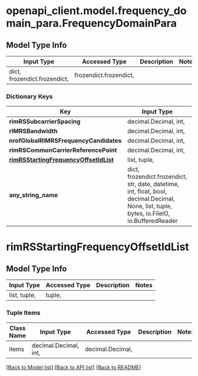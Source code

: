 # openapi_client.model.frequency_domain_para.FrequencyDomainPara

## Model Type Info
Input Type | Accessed Type | Description | Notes
------------ | ------------- | ------------- | -------------
dict, frozendict.frozendict,  | frozendict.frozendict,  |  | 

### Dictionary Keys
Key | Input Type | Accessed Type | Description | Notes
------------ | ------------- | ------------- | ------------- | -------------
**rimRSSubcarrierSpacing** | decimal.Decimal, int,  | decimal.Decimal,  |  | [optional] 
**rIMRSBandwidth** | decimal.Decimal, int,  | decimal.Decimal,  |  | [optional] 
**nrofGlobalRIMRSFrequencyCandidates** | decimal.Decimal, int,  | decimal.Decimal,  |  | [optional] 
**rimRSCommonCarrierReferencePoint** | decimal.Decimal, int,  | decimal.Decimal,  |  | [optional] 
**[rimRSStartingFrequencyOffsetIdList](#rimRSStartingFrequencyOffsetIdList)** | list, tuple,  | tuple,  |  | [optional] 
**any_string_name** | dict, frozendict.frozendict, str, date, datetime, int, float, bool, decimal.Decimal, None, list, tuple, bytes, io.FileIO, io.BufferedReader | frozendict.frozendict, str, BoolClass, decimal.Decimal, NoneClass, tuple, bytes, FileIO | any string name can be used but the value must be the correct type | [optional]

# rimRSStartingFrequencyOffsetIdList

## Model Type Info
Input Type | Accessed Type | Description | Notes
------------ | ------------- | ------------- | -------------
list, tuple,  | tuple,  |  | 

### Tuple Items
Class Name | Input Type | Accessed Type | Description | Notes
------------- | ------------- | ------------- | ------------- | -------------
items | decimal.Decimal, int,  | decimal.Decimal,  |  | 

[[Back to Model list]](../../README.md#documentation-for-models) [[Back to API list]](../../README.md#documentation-for-api-endpoints) [[Back to README]](../../README.md)

